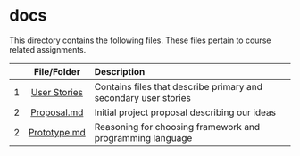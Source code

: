# docs

This directory contains the following files. 
These files pertain to course related assignments.


|  | **File/Folder**                   |                                  Description                               |
|-:|:---------------------------------:|:---------------------------------------------------------------------------|
| 1| [User Stories](./User_Stories)  |  Contains files that describe primary and secondary user stories  |
| 2| [Proposal.md](./Proposal.md)            |  Initial project proposal describing our ideas  |
| 2| [Prototype.md](./Prototype.md)            |  Reasoning for choosing framework and programming language  |

